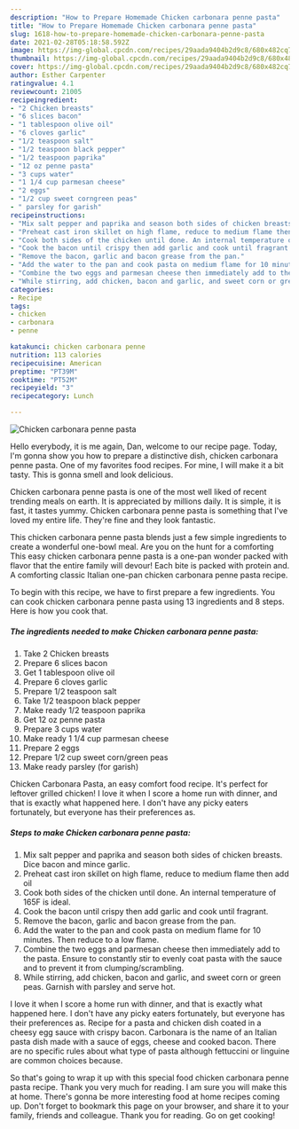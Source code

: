 ```yaml
---
description: "How to Prepare Homemade Chicken carbonara penne pasta"
title: "How to Prepare Homemade Chicken carbonara penne pasta"
slug: 1618-how-to-prepare-homemade-chicken-carbonara-penne-pasta
date: 2021-02-28T05:18:58.592Z
image: https://img-global.cpcdn.com/recipes/29aada9404b2d9c8/680x482cq70/chicken-carbonara-penne-pasta-recipe-main-photo.jpg
thumbnail: https://img-global.cpcdn.com/recipes/29aada9404b2d9c8/680x482cq70/chicken-carbonara-penne-pasta-recipe-main-photo.jpg
cover: https://img-global.cpcdn.com/recipes/29aada9404b2d9c8/680x482cq70/chicken-carbonara-penne-pasta-recipe-main-photo.jpg
author: Esther Carpenter
ratingvalue: 4.1
reviewcount: 21005
recipeingredient:
- "2 Chicken breasts"
- "6 slices bacon"
- "1 tablespoon olive oil"
- "6 cloves garlic"
- "1/2 teaspoon salt"
- "1/2 teaspoon black pepper"
- "1/2 teaspoon paprika"
- "12 oz penne pasta"
- "3 cups water"
- "1 1/4 cup parmesan cheese"
- "2 eggs"
- "1/2 cup sweet corngreen peas"
- " parsley for garish"
recipeinstructions:
- "Mix salt pepper and paprika and season both sides of chicken breasts. Dice bacon and mince garlic."
- "Preheat cast iron skillet on high flame, reduce to medium flame then add oil"
- "Cook both sides of the chicken until done. An internal temperature of 165F is ideal."
- "Cook the bacon until crispy then add garlic and cook until fragrant."
- "Remove the bacon, garlic and bacon grease from the pan."
- "Add the water to the pan and cook pasta on medium flame for 10 minutes. Then reduce to a low flame."
- "Combine the two eggs and parmesan cheese then immediately add to the pasta. Ensure to constantly stir to evenly coat pasta with the sauce and to prevent it from clumping/scrambling."
- "While stirring, add chicken, bacon and garlic, and sweet corn or green peas. Garnish with parsley and serve hot."
categories:
- Recipe
tags:
- chicken
- carbonara
- penne

katakunci: chicken carbonara penne 
nutrition: 113 calories
recipecuisine: American
preptime: "PT39M"
cooktime: "PT52M"
recipeyield: "3"
recipecategory: Lunch

---
```



![Chicken carbonara penne pasta](https://img-global.cpcdn.com/recipes/29aada9404b2d9c8/680x482cq70/chicken-carbonara-penne-pasta-recipe-main-photo.jpg)

Hello everybody, it is me again, Dan, welcome to our recipe page. Today, I'm gonna show you how to prepare a distinctive dish, chicken carbonara penne pasta. One of my favorites food recipes. For mine, I will make it a bit tasty. This is gonna smell and look delicious.

Chicken carbonara penne pasta is one of the most well liked of recent trending meals on earth. It is appreciated by millions daily. It is simple, it is fast, it tastes yummy. Chicken carbonara penne pasta is something that I've loved my entire life. They're fine and they look fantastic.

This chicken carbonara penne pasta blends just a few simple ingredients to create a wonderful one-bowl meal. Are you on the hunt for a comforting This easy chicken carbonara penne pasta is a one-pan wonder packed with flavor that the entire family will devour! Each bite is packed with protein and. A comforting classic Italian one-pan chicken carbonara penne pasta recipe.


To begin with this recipe, we have to first prepare a few ingredients. You can cook chicken carbonara penne pasta using 13 ingredients and 8 steps. Here is how you cook that.

<!--inarticleads1-->

##### The ingredients needed to make Chicken carbonara penne pasta:

1. Take 2 Chicken breasts
1. Prepare 6 slices bacon
1. Get 1 tablespoon olive oil
1. Prepare 6 cloves garlic
1. Prepare 1/2 teaspoon salt
1. Take 1/2 teaspoon black pepper
1. Make ready 1/2 teaspoon paprika
1. Get 12 oz penne pasta
1. Prepare 3 cups water
1. Make ready 1 1/4 cup parmesan cheese
1. Prepare 2 eggs
1. Prepare 1/2 cup sweet corn/green peas
1. Make ready  parsley (for garish)


Chicken Carbonara Pasta, an easy comfort food recipe. It&#39;s perfect for leftover grilled chicken! I love it when I score a home run with dinner, and that is exactly what happened here. I don&#39;t have any picky eaters fortunately, but everyone has their preferences as. 

<!--inarticleads2-->

##### Steps to make Chicken carbonara penne pasta:

1. Mix salt pepper and paprika and season both sides of chicken breasts. Dice bacon and mince garlic.
1. Preheat cast iron skillet on high flame, reduce to medium flame then add oil
1. Cook both sides of the chicken until done. An internal temperature of 165F is ideal.
1. Cook the bacon until crispy then add garlic and cook until fragrant.
1. Remove the bacon, garlic and bacon grease from the pan.
1. Add the water to the pan and cook pasta on medium flame for 10 minutes. Then reduce to a low flame.
1. Combine the two eggs and parmesan cheese then immediately add to the pasta. Ensure to constantly stir to evenly coat pasta with the sauce and to prevent it from clumping/scrambling.
1. While stirring, add chicken, bacon and garlic, and sweet corn or green peas. Garnish with parsley and serve hot.


I love it when I score a home run with dinner, and that is exactly what happened here. I don&#39;t have any picky eaters fortunately, but everyone has their preferences as. Recipe for a pasta and chicken dish coated in a cheesy egg sauce with crispy bacon. Carbonara is the name of an Italian pasta dish made with a sauce of eggs, cheese and cooked bacon. There are no specific rules about what type of pasta although fettuccini or linguine are common choices because. 

So that's going to wrap it up with this special food chicken carbonara penne pasta recipe. Thank you very much for reading. I am sure you will make this at home. There's gonna be more interesting food at home recipes coming up. Don't forget to bookmark this page on your browser, and share it to your family, friends and colleague. Thank you for reading. Go on get cooking!
